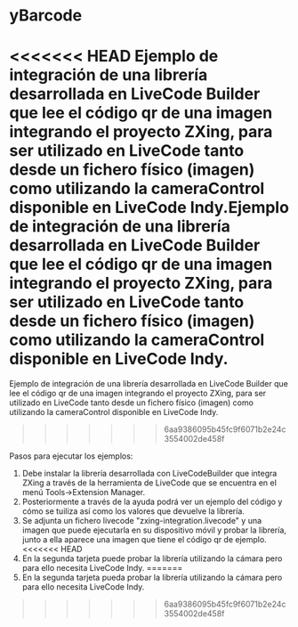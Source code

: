 # yBarcode
<<<<<<< HEAD
Ejemplo de integración de una librería desarrollada en LiveCode Builder que lee el código qr de una imagen integrando el proyecto ZXing, para ser utilizado en LiveCode tanto desde un fichero físico (imagen) como utilizando la cameraControl disponible en LiveCode Indy.Ejemplo de integración de una librería desarrollada en LiveCode Builder que lee el código qr de una imagen integrando el proyecto ZXing, para ser utilizado en LiveCode tanto desde un fichero físico (imagen) como utilizando la cameraControl disponible en LiveCode Indy.
=======
Ejemplo de integración de una librería desarrollada en LiveCode Builder que lee el código qr de una imagen integrando el proyecto ZXing, para ser utilizado en LiveCode tanto desde un fichero físico (imagen) como utilizando la cameraControl disponible en LiveCode Indy.
>>>>>>> 6aa9386095b45fc9f6071b2e24c3554002de458f

Pasos para ejecutar los ejemplos:

1. Debe instalar la librería desarrollada con LiveCodeBuilder que integra ZXing a través de la herramienta de LiveCode que se encuentra en el menú Tools->Extension Manager.
2. Posteriormente a través de la ayuda podrá ver un ejemplo del código y cómo se tuiliza así como los valores que devuelve la librería.
3. Se adjunta un fichero livecode "zxing-integration.livecode" y una imagen que puede ejecutarla en su dispositivo móvil y probar la librería, junto a ella aparece una imagen que tiene el código qr de ejemplo.
<<<<<<< HEAD
4. En la segunda tarjeta puede probar la librería utilizando la cámara pero para ello necesita LiveCode Indy.
=======
4. En la segunda tarjeta pueda probar la librería utilizando la cámara pero para ello necesita LiveCode Indy.
>>>>>>> 6aa9386095b45fc9f6071b2e24c3554002de458f
